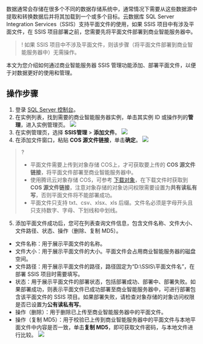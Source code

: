 数据通常会存储在很多个不同的数据存储系统中，通常情况下需要从这些数据源中提取和转换数据后并将其加载到一个或多个目标。云数据库 SQL Server Integration Services（SSIS）支持平面文件的使用，如果 SSIS 项目中有涉及平面文件，在 SSIS 项目部署之前，您需要先将平面文件部署到商业智能服务器中。

>! 如果 SSIS 项目中不涉及平面文件，则该步骤（将平面文件部署到商业智能服务器中）无需操作。

本文为您介绍如何通过商业智能服务器 SSIS 管理功能添加、部署平面文件，以便于对数据更好的使用和管理。

## 操作步骤
1. 登录 [SQL Server 控制台](https://console.cloud.tencent.com/sqlserver)。
2. 在实例列表，找到需要的商业智能服务器实例，单击其实例 ID 或操作列的**管理**，进入实例管理页。
![](https://qcloudimg.tencent-cloud.cn/raw/a0d144e21e0e4bed011e02894b4b1ed8.png)
3. 在实例管理页，选择 **SSIS管理** > **添加文件**。
![](https://qcloudimg.tencent-cloud.cn/raw/5136eae2bef9869f91c2cfe1d757932d.png)
4. 在添加文件窗口，粘贴 **COS 源文件链接**，单击**确定**。
![](https://qcloudimg.tencent-cloud.cn/raw/9eda54777d7f9f7ae2b87836a8e98abc.png)
>?
>- 平面文件需要上传到对象存储 COS上，才可获取要上传的 **COS 源文件链接**，将平面文件部署至商业智能服务器中。
>- 使用腾讯云对象存储 COS，可参考 [下载对象](https://cloud.tencent.com/document/product/436/13322)，在下载文件时获取到 **COS 源文件链接**，注意对象存储的对象访问权限需要设置为**共有读私有写**，否则平面文件将不能部署成功。
>- 平面文件只支持 txt、csv、xlsx、xls 后缀。文件名必须是字母开头且只支持数字、字母、下划线和中划线。
5. 添加平面文件成功后，您可在列表查询文件信息，包含文件名称、文件大小、文件路径、状态、操作（删除、复制 MD5）。
 - 文件名称：用于展示平面文件的名称。
 - 文件大小：用于展示平面文件的大小。平面文件会占用商业智能服务器的磁盘空间。
 - 文件路径：用于展示平面文件的路径，路径固定为“D:\SSIS\平面文件名”，在部署 SSIS 项目时需要填写。
 - 状态：用于展示平面文件的部署状态，包括部署成功、部署中、部署失败。如果部署成功，则表示平面文件已成功部署至商业智能服务器中，可进行部署包含该平面文件的 SSIS 项目。如果部署失败，请检查对象存储的对象访问权限是否已设置为**公有读私有写**。
 - 操作（删除）：用于删除已上传至商业智能服务器中的平面文件。
 - 操作（复制 MD5）：用于校验已上传到商业智能服务器中的平面文件与本地平面文件中内容是否一致，单击**复制 MD5**，即可获取文件密码，与本地文件进行比较。
![](https://qcloudimg.tencent-cloud.cn/raw/486bffc5987017f5ae314a7d91d2a163.png)
